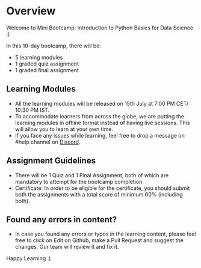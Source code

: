 # Overview

Welcome to Mini Bootcamp: Introduction to Python Basics for Data Science :)

In this 10-day bootcamp, there will be:

- 5 learning modules
- 1 graded quiz assignment
- 1 graded final assignment

## Learning Modules

- All the learning modules will be released on 15th July at 7:00 PM CET/ 10:30 PM IST.
- To accommodate learners from across the globe, we are putting the learning modules in offline format instead of having live sessions. This will allow you to learn at your own time.
- If you face any issues while learning, feel free to drop a message on #help channel on [Discord](https://discord.gg/E2XfSEYm2W).

## Assignment Guidelines
- There will be 1 Quiz and 1 Final Assignment, both of which are mandatory to attempt for the bootcamp completion.
- Certificate: In order to be eligible for the certificate, you should submit both the assignments with a total score of minimum 60% (including both).

## Found any errors in content?
- In case you found any errors or typos in the learning content, please feel free to click on Edit on Github, make a Pull Request and suggest the changes. Our team will review it and fix it.

Happy Learning :)
